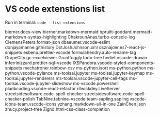 # VS code extenstions list

Run in terminal: `code --list-extensions`

bierner.docs-view
bierner.markdown-mermaid
bpruitt-goddard.mermaid-markdown-syntax-highlighting
ChakrounAnas.turbo-console-log
ClemensPeters.format-json
dbaeumer.vscode-eslint
donjayamanne.githistory
DotJoshJohnson.xml
dsznajder.es7-react-js-snippets
esbenp.prettier-vscode
formulahendry.auto-rename-tag
GrapeCity.gc-excelviewer
Gruntfuggly.todo-tree
hediet.vscode-drawio
inferrinizzard.prettier-sql-vscode
lXSPandora.vscode-styled-components-snippets
mechatroner.rainbow-csv
ms-python.isort
ms-python.python
ms-python.vscode-pylance
ms-toolsai.jupyter
ms-toolsai.jupyter-keymap
ms-toolsai.jupyter-renderers
ms-toolsai.vscode-jupyter-cell-tags
ms-toolsai.vscode-jupyter-slideshow
ms-vscode.powershell
planbcoding.vscode-react-refactor
ritwickdey.LiveServer
streetsidesoftware.code-spell-checker
streetsidesoftware.code-spell-checker-polish
TabNine.tabnine-vscode
team-sapling.sapling
vscode-icons-team.vscode-icons
yzhang.markdown-all-in-one
ZainChen.json
zhucy.project-tree
Zignd.html-css-class-completion
